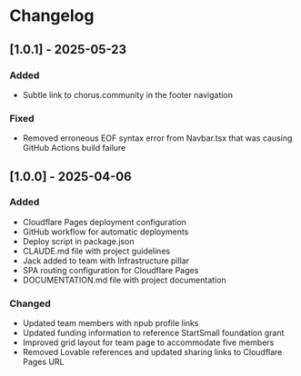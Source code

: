 # Changelog

## [1.0.1] - 2025-05-23

### Added
- Subtle link to chorus.community in the footer navigation

### Fixed
- Removed erroneous EOF syntax error from Navbar.tsx that was causing GitHub Actions build failure

## [1.0.0] - 2025-04-06

### Added
- Cloudflare Pages deployment configuration
- GitHub workflow for automatic deployments
- Deploy script in package.json
- CLAUDE.md file with project guidelines
- Jack added to team with Infrastructure pillar
- SPA routing configuration for Cloudflare Pages
- DOCUMENTATION.md file with project documentation

### Changed
- Updated team members with npub profile links
- Updated funding information to reference StartSmall foundation grant
- Improved grid layout for team page to accommodate five members
- Removed Lovable references and updated sharing links to Cloudflare Pages URL